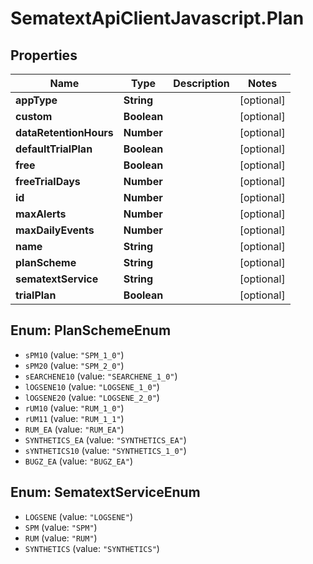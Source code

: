 # SematextApiClientJavascript.Plan

## Properties

| Name                   | Type        | Description | Notes      |
| ---------------------- | ----------- | ----------- | ---------- |
| **appType**            | **String**  |             | [optional] |
| **custom**             | **Boolean** |             | [optional] |
| **dataRetentionHours** | **Number**  |             | [optional] |
| **defaultTrialPlan**   | **Boolean** |             | [optional] |
| **free**               | **Boolean** |             | [optional] |
| **freeTrialDays**      | **Number**  |             | [optional] |
| **id**                 | **Number**  |             | [optional] |
| **maxAlerts**          | **Number**  |             | [optional] |
| **maxDailyEvents**     | **Number**  |             | [optional] |
| **name**               | **String**  |             | [optional] |
| **planScheme**         | **String**  |             | [optional] |
| **sematextService**    | **String**  |             | [optional] |
| **trialPlan**          | **Boolean** |             | [optional] |

<a name="PlanSchemeEnum"></a>

## Enum: PlanSchemeEnum

- `sPM10` (value: `"SPM_1_0"`)
- `sPM20` (value: `"SPM_2_0"`)
- `sEARCHENE10` (value: `"SEARCHENE_1_0"`)
- `lOGSENE10` (value: `"LOGSENE_1_0"`)
- `lOGSENE20` (value: `"LOGSENE_2_0"`)
- `rUM10` (value: `"RUM_1_0"`)
- `rUM11` (value: `"RUM_1_1"`)
- `RUM_EA` (value: `"RUM_EA"`)
- `SYNTHETICS_EA` (value: `"SYNTHETICS_EA"`)
- `sYNTHETICS10` (value: `"SYNTHETICS_1_0"`)
- `BUGZ_EA` (value: `"BUGZ_EA"`)

<a name="SematextServiceEnum"></a>

## Enum: SematextServiceEnum

- `LOGSENE` (value: `"LOGSENE"`)
- `SPM` (value: `"SPM"`)
- `RUM` (value: `"RUM"`)
- `SYNTHETICS` (value: `"SYNTHETICS"`)
